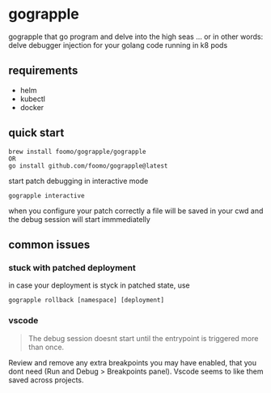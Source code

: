 # gograpple

gograpple that go program and delve into the high seas ...
or in other words: delve debugger injection for your golang code running in k8 pods

## requirements
 - helm
 - kubectl
 - docker

## quick start
```
brew install foomo/gograpple/gograpple
OR
go install github.com/foomo/gograpple@latest
```
start patch debugging in interactive mode
```
gograpple interactive
```
when you configure your patch correctly a file will be saved in your cwd and the debug session will start immmediatelly

## common issues

### stuck with patched deployment
in case your deployment is styck in patched state, use
```
gograpple rollback [namespace] [deployment]
```

### vscode
 > The debug session doesnt start until the entrypoint is triggered more than once.

 Review and remove any extra breakpoints you may have enabled, that you dont need (Run and Debug > Breakpoints panel). Vscode seems to like them saved across projects.
